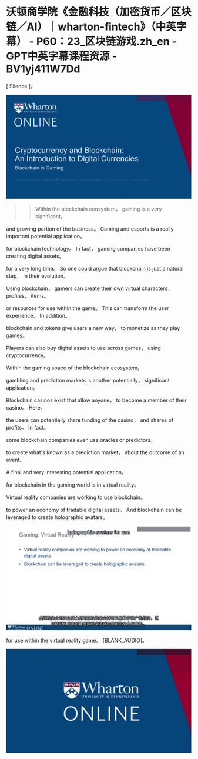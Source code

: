 # 沃顿商学院《金融科技（加密货币／区块链／AI）｜wharton-fintech》（中英字幕） - P60：23_区块链游戏.zh_en - GPT中英字幕课程资源 - BV1yj411W7Dd

 [ Silence ]。

![](img/144ae9cf46a637e32716adef70845a96_1.png)

 >> Within the blockchain ecosystem， gaming is a very significant。

 and growing portion of the business。 Gaming and esports is a really important potential application。

 for blockchain technology。 In fact， gaming companies have been creating digital assets。

 for a very long time。 So one could argue that blockchain is just a natural step， in their evolution。

 Using blockchain， gamers can create their own virtual characters， profiles， items。

 or resources for use within the game。 This can transform the user experience。 In addition。

 blockchain and tokens give users a new way， to monetize as they play games。

 Players can also buy digital assets to use across games， using cryptocurrency。

 Within the gaming space of the blockchain ecosystem。

 gambling and prediction markets is another potentially， significant application。

 Blockchain casinos exist that allow anyone， to become a member of their casino。 Here。

 the users can potentially share funding of the casino， and shares of profits。 In fact。

 some blockchain companies even use oracles or predictors。

 to create what's known as a prediction market， about the outcome of an event。

 A final and very interesting potential application。

 for blockchain in the gaming world is in virtual reality。

 Virtual reality companies are working to use blockchain。

 to power an economy of tradable digital assets。 And blockchain can be leveraged to create holographic avatars。



![](img/144ae9cf46a637e32716adef70845a96_3.png)

 for use within the virtual reality game。 [BLANK_AUDIO]。



![](img/144ae9cf46a637e32716adef70845a96_5.png)